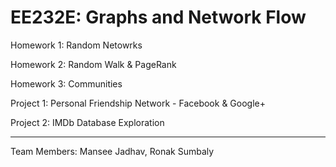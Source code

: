 EE232E: Graphs and Network Flow
===========

Homework 1: Random Netowrks

Homework 2: Random Walk & PageRank

Homework 3: Communities

Project 1: Personal Friendship Network - Facebook & Google+

Project 2: IMDb Database Exploration

------

Team Members: Mansee Jadhav, Ronak Sumbaly
